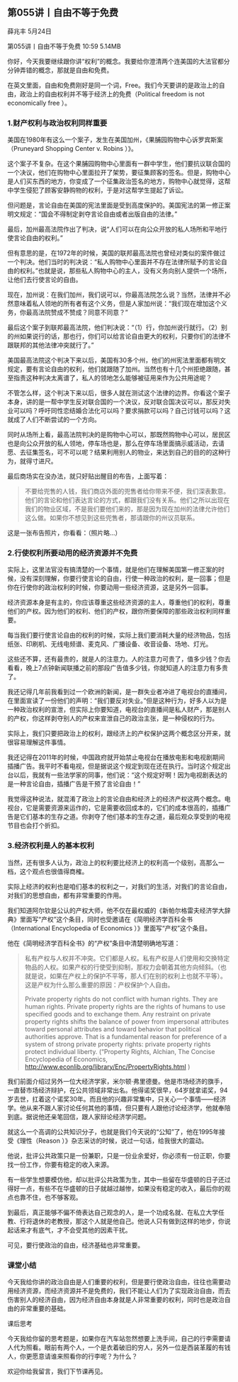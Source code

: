 

## 第055讲丨自由不等于免费


薛兆丰
5月24日

第055讲丨自由不等于免费
10:59 5.14MB


你好，今天我要继续跟你讲“权利”的概念。我要给你澄清两个连美国的大法官都分分钟弄错的概念，那就是自由和免费。

在英文里面，自由和免费刚好是同一个词，Free。我们今天要讲的是政治上的自由，政治上的自由权利并不等于经济上的免费（Political freedom is not economically free ）。

### 1.财产权利与政治权利同样重要

美国在1980年有这么一个案子，发生在美国加州，《果脯园购物中心诉罗宾斯案（Pruneyard Shopping Center v. Robins ）》。

这个案子不复杂。在这个果脯园购物中心里面有一群中学生，他们要抗议联合国的一个决议，他们在购物中心里面拉开了架势，要征集顾客的签名。但是，购物中心是人们买东西的地方，你变成了一个征集政治签名的地方，购物中心就觉得，这帮中学生侵犯了顾客安静购物的权利，于是对这帮学生提起了诉讼。

但问题是，言论自由在美国的宪法里面是受到高度保护的。美国宪法的第一修正案明文规定：“国会不得制定剥夺言论自由或者出版自由的法律。”

最后，加州最高法院作出了判决，说“人们可以在向公众开放的私人场所和平地行使言论自由的权利。”

但有意思的是，在1972年的时候，美国的联邦最高法院也曾经对类似的案件做过一个判决。他们当时的判决说：“私人购物中心里面并不存在法律所赋予的言论自由的权利。”也就是说，那些私人购物中心的主人，没有义务向别人提供一个场所，让他们去行使言论的自由。

现在，加州说：在我们加州，我们说可以，你最高法院怎么说？当然，法律并不必然意味着私人领地的所有者有这个义务，但是人家加州说：“我们现在增加这个义务，你最高法院赞成不赞成？同意不同意？”

最后这个案子到联邦最高法院，他们判决说：“（1）行，你加州说行就行。（2）别的州如果说行的话，那也行，你们可以给言论自由更大的权利，只要你们的法律不跟联邦的其他法律冲突就行了。”

美国最高法院这个判决下来以后，美国有30多个州，他们的州宪法里面都有明文规定，要有言论自由的权利，他们就跟随了加州。当然也有十几个州拒绝跟随，甚至指责这种判决太离谱了，私人的领地怎么能够被征用来作为公共用途呢？

不管怎么样，这个判决下来以后，很多人就在测试这个法律的边界。你看这个案子本身，讲的是一帮中学生反对联合国的一个决议，反对联合国决议可以，那反对失业可以吗？呼吁同性恋结婚合法化可以吗？要求捐款可以吗？自己讨钱可以吗？这就成了人们不断尝试的一个方向。

同时从场所上看，最高法院判决的是购物中心可以，那既然购物中心可以，居民区也是向公众开放的私人领地，停车场也是，那么在停车场里面搞示威活动，去请愿、去征集签名，可不可以呢？结果利用别人的物业，来达到自己的目的的这种行为，就得寸进尺。

最后商场实在没办法，就只好贴出醒目的布告，上面写着：

> 不要给兜售的人钱，我们商店外面的兜售者给你带来不便，我们深表歉意。他们的言论和他们表达言论的方式，都跟我们没有关系。他们之所以出现在我们的物业区域，不是我们要他们来的，那是因为现在加州的法律允许他们这么做。如果你不想见到这些兜售者，那请跟你的州议员联系。

这是一张布告照片，你看看：（照片略...）

### 2.行使权利所要动用的经济资源并不免费

实际上，这里法官没有搞清楚的一个事情，就是他们在理解美国第一修正案的时候，没有深刻理解，你要行使言论的自由，行使一种政治的权利，是一回事；但是你在行使你的政治权利的时候，你要动用一些经济资源，这是另外一回事。

经济资源本身是有主的，你应该尊重这些经济资源的主人，尊重他们的权利，尊重他们的产权。因为他们的权利、他们的产权，跟你所要保障的那些政治权利同样重要。

每当我们要行使言论自由的权利的时候，实际上我们要消耗大量的经济物品，包括纸张、印刷机、无线电频谱、麦克风、广播设备、收音设备、场地、灯光。

这些还不算，还有最贵的，就是人的注意力。人的注意力可贵了，值多少钱？你去看看，晚上7点钟新闻联播之前的那段广告值多少钱，你就知道人的注意力有多贵了。

我还记得几年前我看到过一个欧洲的新闻，是一群失业者冲进了电视台的直播间，在里面宣读了一份他们的声明：“我们要反对失业。”但是这种行为，好多人以为是一种政治权利的宣泄，但实际上你要知道，电视台的直播间是私人财产，那是别人的产权，你这样剥夺别人的产权来宣泄自己的政治主张，是一种侵权的行为。

实际上，我们只要把政治上的权利，跟经济上的产权保护这两个概念区分开来，就很容易理解这件事情。

我还记得在2011年的时候，中国政府就开始禁止电视台在播放电影和电视剧期间插播广告。我平时不看电视，但是据说这个规定到现在还在执行。当时这个规定出台以后，我就有一些法学家的同事，他们说：“这个规定好啊！因为电视剧表达的是一种言论自由，插播广告是干预了言论自由！”

我觉得这种说法，就混淆了政治上的言论自由和经济上的经济产权这两个概念。电视台，它是需要资源来运作的，它是需要收回成本的，它们的成本很高的，插播广告是它们基本的生存之道。你剥夺了他们基本的生存之道，最后观众享受到的电视节目也会打个折扣。

### 3.经济权利是人的基本权利

当然，还有很多人认为，政治上的权利要比经济上的权利高一个级别，高那么一档，这个观点也很值得商榷。

实际上经济的权利也是咱们基本的权利之一，对我们的生活，对我们的言论自由，对我们的思想自由，都有非常重要的作用。

我们知道阿尔钦是公认的产权大师，他不仅在最权威的《新帕尔格雷夫经济学大辞典》里面写“产权”这个条目，同时也受邀请在《简明经济学百科全书（International Encyclopedia of Economics ）》里面写“产权”这个条目。

他在《简明经济学百科全书》的“产权”条目中清楚明确地写道：

> 私有产权与人权并不冲突。它们都是人权。私有产权是人们使用和交换特定物品的人权。如果产权的行使受到抑制，那权力会朝着其他方向倾斜。（也就是说，如果在产权上的保护不平等，那人们在别的权利上也就不平等）。这是产权为什么那么重要的原因：产权保护个人自由。
>
> Private property rights do not conflict with human rights. They are human rights. Private property rights are the rights of humans to use specified goods and to exchange them. Any restraint on private property rights shifts the balance of power from impersonal attributes toward personal attributes and toward behavior that political authorities approve. That is a fundamental reason for preference of a system of strong private property rights: private property rights protect individual liberty. (“Property Rights, Alchian, The Concise Encyclopedia of Economics, http://www.econlib.org/library/Enc/PropertyRights.html )

我们前面介绍过另外一位大经济学家，米尔顿·弗里德曼。他是市场经济的旗手，一直替市场经济辩护，在公共领域非常出名。他得诺奖很早，64岁就拿诺奖，94岁去世，扛着这个诺奖30年。而且他的兴趣非常集中，只关心一个事情——经济学。他从来不跟人家讨论任何其他的事情，但只要有人跟他讨论经济学，他就奉陪到底。据说他还亲笔回信，跟人家辩论经济学问题。

就这么一个高调的公共知识分子，也就是我们今天说的“公知”了，他在1995年接受《理性（Reason ）》杂志采访的时候，说过一句话，给我很大的震动。

他说，批评公共政策只是一份兼职，只是一份业余爱好，你必须有一份正职，你要找一份工作，你要有稳定的收入来源。

有一些学生想要模仿他，却以批评公共政策为生，其中一些留在华盛顿的日子还过得好一点，有些不在华盛顿的日子就越过越惨，如果没有稳定的收入，最后你的观点也靠不住，也不够客观。

到最后，真正能够不偏不倚表达自己观念的人，是一个功成名就、在私立大学任教、行将退休的老教授，那这个人就是他自己。他说人只有做到这样的地步，你说起话来才有底气，才不会受其他的因素干扰。

可见，要行使政治的自由，经济基础也非常重要。

### 课堂小结

今天我给你讲的政治自由是人们重要的权利，但是要行使政治自由，往往也需要动用经济资源，而经济资源并不是免费的，我们不能让人们为了实现政治自由，而去伤害别人的经济自由，因为经济自由本身就是人非常重要的权利，同时也是政治自由的非常重要的基础。

课后思考

今天我给你留的思考题是，如果你在汽车站忽然想要上洗手间，自己的行李需要请人代为照看。眼前有两个人，一个是衣着破旧的穷人，另外一位是西装革履的有钱人，你更愿意请谁来照看你的行李呢？为什么？

欢迎你给我留言，我们下节课再见。